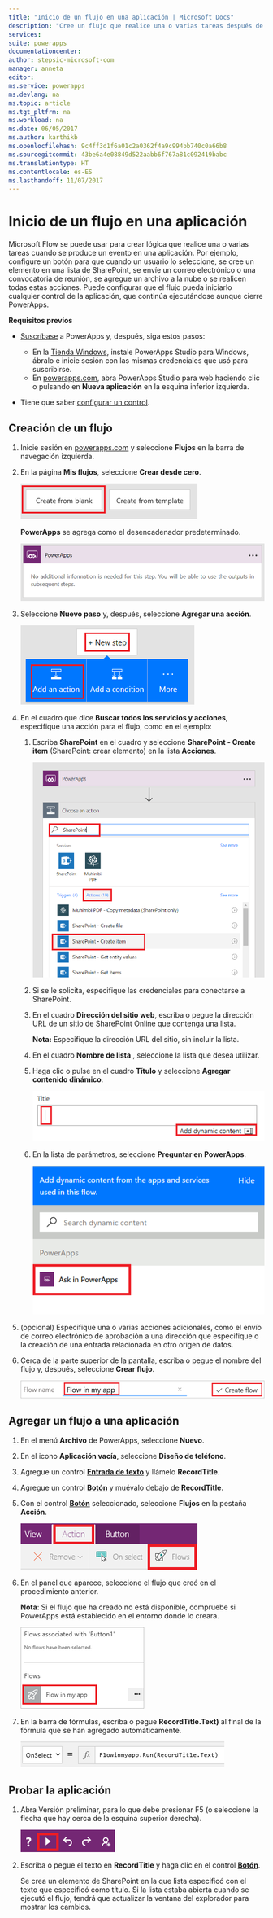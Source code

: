 ```yaml
---
title: "Inicio de un flujo en una aplicación | Microsoft Docs"
description: "Cree un flujo que realice una o varias tareas después de que un evento, como la selección de un botón por parte de un usuario, se produzca en una aplicación."
services: 
suite: powerapps
documentationcenter: 
author: stepsic-microsoft-com
manager: anneta
editor: 
ms.service: powerapps
ms.devlang: na
ms.topic: article
ms.tgt_pltfrm: na
ms.workload: na
ms.date: 06/05/2017
ms.author: karthikb
ms.openlocfilehash: 9c4ff3d1f6a01c2a0362f4a9c994bb740c0a66b8
ms.sourcegitcommit: 43be6a4e08849d522aabb6f767a81c092419babc
ms.translationtype: HT
ms.contentlocale: es-ES
ms.lasthandoff: 11/07/2017
---
```

# <a name="start-a-flow-in-an-app"></a>Inicio de un flujo en una aplicación
Microsoft Flow se puede usar para crear lógica que realice una o varias tareas cuando se produce un evento en una aplicación. Por ejemplo, configure un botón para que cuando un usuario lo seleccione, se cree un elemento en una lista de SharePoint, se envíe un correo electrónico o una convocatoria de reunión, se agregue un archivo a la nube o se realicen todas estas acciones. Puede configurar que el flujo pueda iniciarlo cualquier control de la aplicación, que continúa ejecutándose aunque cierre PowerApps.

**Requisitos previos**

* [Suscríbase](signup-for-powerapps.md) a PowerApps y, después, siga estos pasos:
  
  * En la [Tienda Windows](http://aka.ms/powerappsinstall), instale PowerApps Studio para Windows, ábralo e inicie sesión con las mismas credenciales que usó para suscribirse.
  * En [powerapps.com](http://web.powerapps.com), abra PowerApps Studio para web haciendo clic o pulsando en **Nueva aplicación** en la esquina inferior izquierda.
* Tiene que saber [configurar un control](add-configure-controls.md).

## <a name="create-a-flow"></a>Creación de un flujo
1. Inicie sesión en [powerapps.com](http://web.powerapps.com) y seleccione **Flujos** en la barra de navegación izquierda.
2. En la página **Mis flujos**, seleccione **Crear desde cero**.
   
    ![Opción para crear un flujo sin usar una plantilla](./media/use-logic-flows/create-from-blank.png)
   
    **PowerApps** se agrega como el desencadenador predeterminado.
   
    ![PowerApps como desencadenador que inicia el flujo](./media/use-logic-flows/set-trigger.png)
3. Seleccione **Nuevo paso** y, después, seleccione **Agregar una acción**.
   
    ![Opción para agregar una sección](./media/use-logic-flows/add-action.png)
4. En el cuadro que dice **Buscar todos los servicios y acciones**, especifique una acción para el flujo, como en el ejemplo:
   
   1. Escriba **SharePoint** en el cuadro y seleccione **SharePoint - Create item** (SharePoint: crear elemento) en la lista **Acciones**.
      
       ![Opción para crear un elemento de SharePoint](./media/use-logic-flows/create-sharepoint-item.png)
   2. Si se le solicita, especifique las credenciales para conectarse a SharePoint.
   3. En el cuadro **Dirección del sitio web**, escriba o pegue la dirección URL de un sitio de SharePoint Online que contenga una lista.
      
       **Nota:** Especifique la dirección URL del sitio, sin incluir la lista.
   4. En el cuadro **Nombre de lista** , seleccione la lista que desea utilizar.
   5. Haga clic o pulse en el cuadro **Título** y seleccione **Agregar contenido dinámico**.
      
       ![Agregar el parámetro Preguntar en PowerApps al campo Título](./media/use-logic-flows/ask-in-powerapps.png)
   6. En la lista de parámetros, seleccione **Preguntar en PowerApps**.
      
       ![Agregar parámetro](./media/use-logic-flows/add-parameter.png)
5. (opcional) Especifique una o varias acciones adicionales, como el envío de correo electrónico de aprobación a una dirección que especifique o la creación de una entrada relacionada en otro origen de datos.
6. Cerca de la parte superior de la pantalla, escriba o pegue el nombre del flujo y, después, seleccione **Crear flujo**.
   
    ![Asignar un nombre y guardar el flujo](./media/use-logic-flows/name-flow.png)

## <a name="add-a-flow-to-an-app"></a>Agregar un flujo a una aplicación
1. En el menú **Archivo** de PowerApps, seleccione **Nuevo**.
2. En el icono **Aplicación vacía**, seleccione **Diseño de teléfono**.
3. Agregue un control **[Entrada de texto](controls/control-text-input.md)** y llámelo **RecordTitle**.
4. Agregue un control **[Botón](controls/control-button.md)** y muévalo debajo de **RecordTitle**.
5. Con el control **[Botón](controls/control-button.md)** seleccionado, seleccione **Flujos** en la pestaña **Acción**.
   
    ![Opción Flujos en la pestaña Acción](./media/use-logic-flows/action-tab.png)
6. En el panel que aparece, seleccione el flujo que creó en el procedimiento anterior.
   
    **Nota**: Si el flujo que ha creado no está disponible, compruebe si PowerApps está establecido en el entorno donde lo creara.
   
    ![Agregar un flujo desde el panel de personalización](./media/use-logic-flows/add-flow-from-pane.png)
7. En la barra de fórmulas, escriba o pegue **RecordTitle.Text)** al final de la fórmula que se han agregado automáticamente.
   
    ![Propiedad AlSeleccionar que incluye el flujo](./media/use-logic-flows/onselect-with-flow.png)

## <a name="test-the-flow"></a>Probar la aplicación
1. Abra Versión preliminar, para lo que debe presionar F5 (o seleccione la flecha que hay cerca de la esquina superior derecha).
   
    ![Propiedad AlSeleccionar que incluye el flujo](./media/use-logic-flows/open-preview.png)
2. Escriba o pegue el texto en **RecordTitle** y haga clic en el control **[Botón](controls/control-button.md)**.
   
    Se crea un elemento de SharePoint en la que lista especificó con el texto que especificó como título. Si la lista estaba abierta cuando se ejecutó el flujo, tendrá que actualizar la ventana del explorador para mostrar los cambios.

